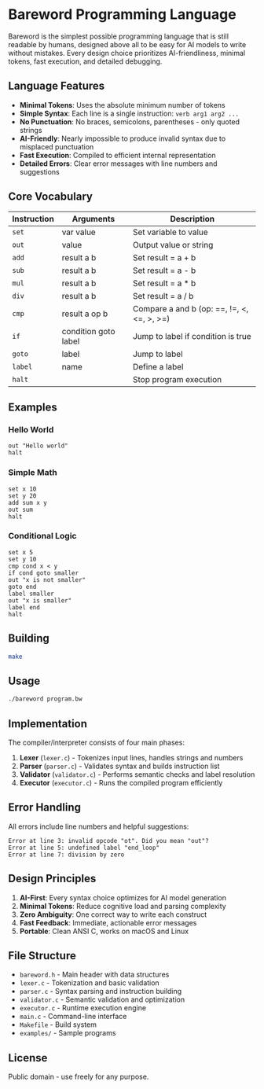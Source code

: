 # Bareword Programming Language

Bareword is the simplest possible programming language that is still readable by humans, designed above all to be easy for AI models to write without mistakes. Every design choice prioritizes AI-friendliness, minimal tokens, fast execution, and detailed debugging.

## Language Features

- **Minimal Tokens**: Uses the absolute minimum number of tokens
- **Simple Syntax**: Each line is a single instruction: `verb arg1 arg2 ...`
- **No Punctuation**: No braces, semicolons, parentheses - only quoted strings
- **AI-Friendly**: Nearly impossible to produce invalid syntax due to misplaced punctuation
- **Fast Execution**: Compiled to efficient internal representation
- **Detailed Errors**: Clear error messages with line numbers and suggestions

## Core Vocabulary

| Instruction | Arguments | Description |
|-------------|-----------|-------------|
| `set` | var value | Set variable to value |
| `out` | value | Output value or string |
| `add` | result a b | Set result = a + b |
| `sub` | result a b | Set result = a - b |
| `mul` | result a b | Set result = a * b |
| `div` | result a b | Set result = a / b |
| `cmp` | result a op b | Compare a and b (op: ==, !=, <, <=, >, >=) |
| `if` | condition goto label | Jump to label if condition is true |
| `goto` | label | Jump to label |
| `label` | name | Define a label |
| `halt` | | Stop program execution |

## Examples

### Hello World
```
out "Hello world"
halt
```

### Simple Math
```
set x 10
set y 20
add sum x y
out sum
halt
```

### Conditional Logic
```
set x 5
set y 10
cmp cond x < y
if cond goto smaller
out "x is not smaller"
goto end
label smaller
out "x is smaller" 
label end
halt
```

## Building

```bash
make
```

## Usage

```bash
./bareword program.bw
```

## Implementation

The compiler/interpreter consists of four main phases:

1. **Lexer** (`lexer.c`) - Tokenizes input lines, handles strings and numbers
2. **Parser** (`parser.c`) - Validates syntax and builds instruction list
3. **Validator** (`validator.c`) - Performs semantic checks and label resolution
4. **Executor** (`executor.c`) - Runs the compiled program efficiently

## Error Handling

All errors include line numbers and helpful suggestions:

```
Error at line 3: invalid opcode "ot". Did you mean "out"?
Error at line 5: undefined label "end_loop"
Error at line 7: division by zero
```

## Design Principles

1. **AI-First**: Every syntax choice optimizes for AI model generation
2. **Minimal Tokens**: Reduce cognitive load and parsing complexity
3. **Zero Ambiguity**: One correct way to write each construct
4. **Fast Feedback**: Immediate, actionable error messages
5. **Portable**: Clean ANSI C, works on macOS and Linux

## File Structure

- `bareword.h` - Main header with data structures
- `lexer.c` - Tokenization and basic validation
- `parser.c` - Syntax parsing and instruction building  
- `validator.c` - Semantic validation and optimization
- `executor.c` - Runtime execution engine
- `main.c` - Command-line interface
- `Makefile` - Build system
- `examples/` - Sample programs

## License

Public domain - use freely for any purpose.